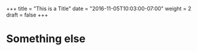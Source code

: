 +++
title = "This is a Title"
date = "2016-11-05T10:03:00-07:00"
weight = 2
draft = false
+++

# Something else

<script type="text/javascript" src="https://asciinema.org/a/92551.js" id="asciicast-92551" async></script>

